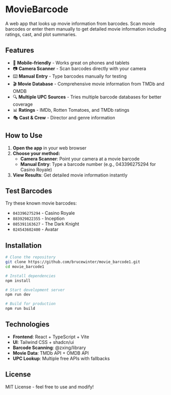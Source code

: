 # MovieBarcode

A web app that looks up movie information from barcodes. Scan movie barcodes or enter them manually to get detailed movie information including ratings, cast, and plot summaries.

## Features

- 📱 **Mobile-friendly** - Works great on phones and tablets
- 📷 **Camera Scanner** - Scan barcodes directly with your camera
- ⌨️ **Manual Entry** - Type barcodes manually for testing
- 🎬 **Movie Database** - Comprehensive movie information from TMDb and OMDB
- 🔍 **Multiple UPC Sources** - Tries multiple barcode databases for better coverage
- 📊 **Ratings** - IMDb, Rotten Tomatoes, and TMDb ratings
- 🎭 **Cast & Crew** - Director and genre information

## How to Use

1. **Open the app** in your web browser
2. **Choose your method:**
   - **Camera Scanner**: Point your camera at a movie barcode
   - **Manual Entry**: Type a barcode number (e.g., 043396275294 for Casino Royale)
3. **View Results**: Get detailed movie information instantly

## Test Barcodes

Try these known movie barcodes:
- `043396275294` - Casino Royale
- `883929822355` - Inception  
- `085391163627` - The Dark Knight
- `024543602400` - Avatar

## Installation

```bash
# Clone the repository
git clone https://github.com/brucewinter/movie_barcode1.git
cd movie_barcode1

# Install dependencies
npm install

# Start development server
npm run dev

# Build for production
npm run build
```

## Technologies

- **Frontend**: React + TypeScript + Vite
- **UI**: Tailwind CSS + shadcn/ui
- **Barcode Scanning**: @zxing/library
- **Movie Data**: TMDb API + OMDB API
- **UPC Lookup**: Multiple free APIs with fallbacks

## License

MIT License - feel free to use and modify!
